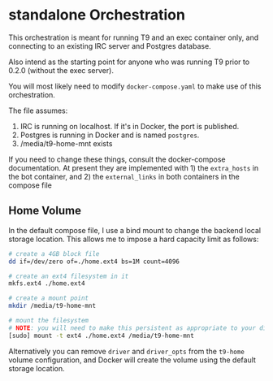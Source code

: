 # standalone Orchestration

This orchestration is meant for running T9 and an exec container only, and
connecting to an existing IRC server and Postgres database.

Also intend as the starting point for anyone who was running T9 prior to 0.2.0
(without the exec server).

You will most likely need to modify `docker-compose.yaml` to make use of this
orchestration.

The file assumes:

1. IRC is running on localhost. If it's in Docker, the port is published.
2. Postgres is running in Docker and is named `postgres`.
3. /media/t9-home-mnt exists

If you need to change these things, consult the docker-compose documentation.
At present they are implemented with 1) the `extra_hosts` in the bot container,
and 2) the `external_links` in both containers in the compose file

## Home Volume

In the default compose file, I use a bind mount to change the backend local
storage location. This allows me to impose a hard capacity limit as follows:

```bash
# create a 4GB block file
dd if=/dev/zero of=./home.ext4 bs=1M count=4096

# create an ext4 filesystem in it
mkfs.ext4 ./home.ext4

# create a mount point
mkdir /media/t9-home-mnt

# mount the filesystem
# NOTE: you will need to make this persistent as appropriate to your distro
[sudo] mount -t ext4 ./home.ext4 /media/t9-home-mnt
```

Alternatively you can remove `driver` and `driver_opts` from the `t9-home`
volume configuration, and Docker will create the volume using the default
storage location.
